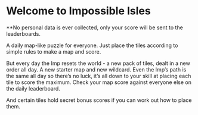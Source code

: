 # Welcome to Impossible Isles 
**No personal data is ever collected, only your score will be sent  to the leaderboards.

A daily map-like puzzle for everyone. Just place the tiles according to simple rules to make a map and score.

But every day the Imp resets the world - a new pack of tiles, dealt in a new order all day. A new starter map and new wildcard. Even the Imp’s path is the same all day so there’s no luck, it’s all down to your skill at placing each tile to score the maximum. Check your map score against everyone else on the daily leaderboard.

And certain tiles hold secret bonus scores if you can work out how to place them.

